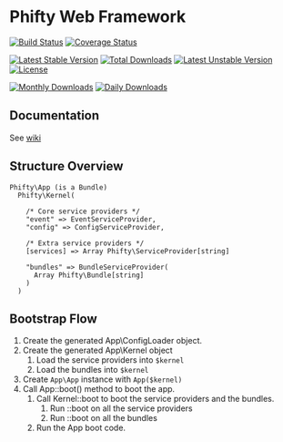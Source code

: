 Phifty Web Framework
====================

[![Build Status](https://travis-ci.org/phifty-framework/Phifty.svg?branch=master)](https://travis-ci.org/phifty-framework/Phifty)
[![Coverage Status](https://coveralls.io/repos/github/phifty-framework/Phifty/badge.svg?branch=master)](https://coveralls.io/github/phifty-framework/Phifty?branch=master)

[![Latest Stable Version](https://poser.pugx.org/phifty/phifty/v/stable)](https://packagist.org/packages/phifty/phifty)
[![Total Downloads](https://poser.pugx.org/phifty/phifty/downloads)](https://packagist.org/packages/phifty/phifty)
[![Latest Unstable Version](https://poser.pugx.org/phifty/phifty/v/unstable)](https://packagist.org/packages/phifty/phifty)
[![License](https://poser.pugx.org/phifty/phifty/license)](https://packagist.org/packages/phifty/phifty)

[![Monthly Downloads](https://poser.pugx.org/phifty/phifty/d/monthly)](https://packagist.org/packages/phifty/phifty)
[![Daily Downloads](https://poser.pugx.org/phifty/phifty/d/daily)](https://packagist.org/packages/phifty/phifty)


Documentation
--------------------

See [wiki](https://github.com/phifty-framework/Phifty/wiki)


Structure Overview
------------------

```
Phifty\App (is a Bundle)
  Phifty\Kernel(

    /* Core service providers */
    "event" => EventServiceProvider,
    "config" => ConfigServiceProvider,

    /* Extra service providers */
    [services] => Array Phifty\ServiceProvider[string]

    "bundles" => BundleServiceProvider(
      Array Phifty\Bundle[string]
    )
  )
```

Bootstrap Flow
--------------
1. Create the generated App\ConfigLoader object.
2. Create the generated App\Kernel object
    1. Load the service providers into `$kernel`
    2. Load the bundles into `$kernel`
3. Create `App\App` instance with `App($kernel)`
4. Call App::boot() method to boot the app.
    1. Call Kernel::boot to boot the service providers and the bundles.
        1. Run ::boot on all the service providers
        2. Run ::boot on all the bundles
    2. Run the App boot code.
